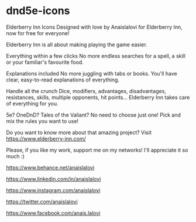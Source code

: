 # dnd5e-icons
Elderberry Inn Icons Designed with love by Anaislalovi for Elderberry Inn, now for free for everyone!


Elderberry Inn is all about making playing the game easier.

Everything within a few clicks
No more endless searches for a spell, a skill or your familiar's favourite food.

Explanations included
No more juggling with tabs or books. You'll have clear, easy-to-read explanations of everything.

Handle all the crunch
Dice, modifiers, advantages, disadvantages, resistances, skills, multiple opponents, hit points... Elderberry Inn takes care of everything for you.

5e? OneDnD? Tales of the Valiant?
No need to choose just one! Pick and mix the rules you want to use!

Do you want to know more about that amazing project? Visit https://www.elderberry-inn.com/


Please, if you like my work, support me on my networks! I'll appreciate it so much :) 

https://www.behance.net/anaislalovi

https://www.linkedin.com/in/anaislalovi

https://www.instagram.com/anaislalovi

https://twitter.com/anaislalovi

https://www.facebook.com/anais.lalovi
